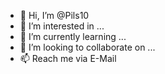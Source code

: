 - 👋 Hi, I’m @Pils10
- 👀 I’m interested in ...
- 🌱 I’m currently learning ...
- 💞️ I’m looking to collaborate on ...
- 📫 Reach me via E-Mail

<!---
Pils10/Pils10 is a ✨ special ✨ repository because its `README.md` (this file) appears on your GitHub profile.
You can click the Preview link to take a look at your changes.
--->
